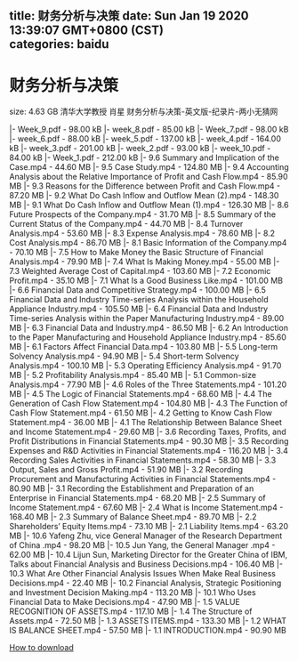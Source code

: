 
title: 财务分析与决策
date: Sun Jan 19 2020 13:39:07 GMT+0800 (CST)    
categories: baidu
---

# 财务分析与决策
size: 4.63 GB
 清华大学教授 肖星 财务分析与决策-英文版-纪录片-两小无猜网
 
|- Week_9.pdf - 98.00 kB
|- week_8.pdf - 85.00 kB
|- Week_7.pdf - 98.00 kB
|- week_6.pdf - 88.00 kB
|- week_5.pdf - 137.00 kB
|- week_4.pdf - 164.00 kB
|- week_3.pdf - 201.00 kB
|- week_2.pdf - 93.00 kB
|- week_10.pdf - 84.00 kB
|- Week_1.pdf - 212.00 kB
|- 9.6 Summary and Implication of the Case.mp4 - 44.60 MB
|- 9.5 Case Study.mp4 - 124.80 MB
|- 9.4 Accounting Analysis about the Relative Importance of Profit and Cash Flow.mp4 - 85.90 MB
|- 9.3 Reasons for the Difference between Profit and Cash Flow.mp4 - 87.20 MB
|- 9.2 What Do Cash Inflow and Outflow Mean (2).mp4 - 148.30 MB
|- 9.1 What Do Cash Inflow and Outflow Mean (1).mp4 - 126.30 MB
|- 8.6 Future Prospects of the Company.mp4 - 31.70 MB
|- 8.5 Summary of the Current Status of the Company.mp4 - 44.70 MB
|- 8.4 Turnover Analysis.mp4 - 53.60 MB
|- 8.3 Expense Analysis.mp4 - 78.60 MB
|- 8.2 Cost Analysis.mp4 - 86.70 MB
|- 8.1 Basic Information of the Company.mp4 - 70.10 MB
|- 7.5 How to Make Money the Basic Structure of Financial Analysis.mp4 - 79.90 MB
|- 7.4 What Is Making Money.mp4 - 55.00 MB
|- 7.3 Weighted Average Cost of Capital.mp4 - 103.60 MB
|- 7.2 Economic Profit.mp4 - 35.10 MB
|- 7.1 What Is a Good Business Like.mp4 - 101.00 MB
|- 6.6 Financial Data and Competitive Strategy.mp4 - 100.00 MB
|- 6.5 Financial Data and Industry Time-series Analysis within the Household Appliance Industry.mp4 - 105.50 MB
|- 6.4 Financial Data and Industry Time-series Analysis within the Paper Manufacturing Industry.mp4 - 89.00 MB
|- 6.3 Financial Data and Industry.mp4 - 86.50 MB
|- 6.2 An Introduction to the Paper Manufacturing and Household Appliance Industry.mp4 - 85.60 MB
|- 6.1 Factors Affect Financial Data.mp4 - 103.80 MB
|- 5.5 Long-term Solvency Analysis.mp4 - 94.90 MB
|- 5.4 Short-term Solvency Analysis.mp4 - 100.10 MB
|- 5.3 Operating Efficiency Analysis.mp4 - 91.70 MB
|- 5.2 Profitability Analysis.mp4 - 85.40 MB
|- 5.1 Common-size Analysis.mp4 - 77.90 MB
|- 4.6 Roles of the Three Statements.mp4 - 101.20 MB
|- 4.5 The Logic of Financial Statements.mp4 - 68.60 MB
|- 4.4 The Generation of Cash Flow Statement.mp4 - 104.80 MB
|- 4.3 The Function of Cash Flow Statement.mp4 - 61.50 MB
|- 4.2 Getting to Know Cash Flow Statement.mp4 - 36.00 MB
|- 4.1 The Relationship Between Balance Sheet and Income Statement.mp4 - 29.60 MB
|- 3.6 Recording Taxes, Profits, and Profit Distributions in Financial Statements.mp4 - 90.30 MB
|- 3.5 Recording Expenses and R&D Activities in Financial Statements.mp4 - 116.20 MB
|- 3.4 Recording Sales Activities in Financial Statements.mp4 - 58.30 MB
|- 3.3 Output, Sales and Gross Profit.mp4 - 51.90 MB
|- 3.2 Recording Procurement and Manufacturing Activities in Financial Statements.mp4 - 80.90 MB
|- 3.1 Recording the Establishment and Preparation of an Enterprise in Financial Statements.mp4 - 68.20 MB
|- 2.5 Summary of Income Statement.mp4 - 67.60 MB
|- 2.4 What is Income Statement.mp4 - 168.40 MB
|- 2.3 Summary of Balance Sheet.mp4 - 89.70 MB
|- 2.2 Shareholders’ Equity Items.mp4 - 73.10 MB
|- 2.1 Liability Items.mp4 - 63.20 MB
|- 10.6 Yafeng Zhu, vice General Manager of the Research Department of China .mp4 - 98.20 MB
|- 10.5 Jun Yang, the General Manager .mp4 - 62.00 MB
|- 10.4 Lijun Sun, Marketing Director for the Greater China of IBM, Talks about Financial Analysis and Business Decisions.mp4 - 106.40 MB
|- 10.3 What Are Other Financial Analysis Issues When Make Real Business Decisions.mp4 - 22.40 MB
|- 10.2 Financial Analysis, Strategic Positioning and Investment Decision Making.mp4 - 113.20 MB
|- 10.1 Who Uses Financial Data to Make Decisions.mp4 - 47.90 MB
|- 1.5 VALUE RECOGNITION OF ASSETS.mp4 - 117.10 MB
|- 1.4 The Structure of Assets.mp4 - 72.50 MB
|- 1.3 ASSETS ITEMS.mp4 - 133.30 MB
|- 1.2 WHAT IS BALANCE SHEET.mp4 - 57.50 MB
|- 1.1 INTRODUCTION.mp4 - 90.90 MB

[How to download](https://bpcam.bemobtrk.com/go/2ceec3aa-1ca2-46d6-b9ff-aaa5c184517c?jno=2833)